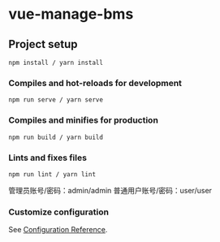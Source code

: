 # vue-manage-bms

## Project setup
```
npm install / yarn install
```

### Compiles and hot-reloads for development
```
npm run serve / yarn serve
```

### Compiles and minifies for production
```
npm run build / yarn build
```

### Lints and fixes files
```
npm run lint / yarn lint
```

管理员账号/密码：admin/admin
普通用户账号/密码：user/user

### Customize configuration
See [Configuration Reference](https://cli.vuejs.org/config/).
